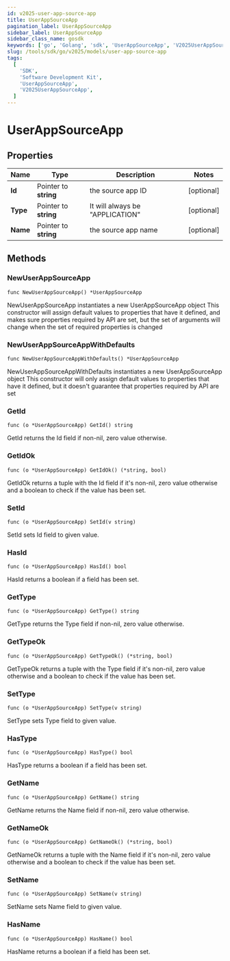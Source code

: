```yaml
---
id: v2025-user-app-source-app
title: UserAppSourceApp
pagination_label: UserAppSourceApp
sidebar_label: UserAppSourceApp
sidebar_class_name: gosdk
keywords: ['go', 'Golang', 'sdk', 'UserAppSourceApp', 'V2025UserAppSourceApp']
slug: /tools/sdk/go/v2025/models/user-app-source-app
tags:
  [
    'SDK',
    'Software Development Kit',
    'UserAppSourceApp',
    'V2025UserAppSourceApp',
  ]
---
```


# UserAppSourceApp

## Properties

| Name | Type | Description | Notes |
| --- | --- | --- | --- |
| **Id** | Pointer to **string** | the source app ID | [optional] |
| **Type** | Pointer to **string** | It will always be \"APPLICATION\" | [optional] |
| **Name** | Pointer to **string** | the source app name | [optional] |

## Methods

### NewUserAppSourceApp

`func NewUserAppSourceApp() *UserAppSourceApp`

NewUserAppSourceApp instantiates a new UserAppSourceApp object This constructor will assign default values to properties that have it defined, and makes sure properties required by API are set, but the set of arguments will change when the set of required properties is changed

### NewUserAppSourceAppWithDefaults

`func NewUserAppSourceAppWithDefaults() *UserAppSourceApp`

NewUserAppSourceAppWithDefaults instantiates a new UserAppSourceApp object This constructor will only assign default values to properties that have it defined, but it doesn't guarantee that properties required by API are set

### GetId

`func (o *UserAppSourceApp) GetId() string`

GetId returns the Id field if non-nil, zero value otherwise.

### GetIdOk

`func (o *UserAppSourceApp) GetIdOk() (*string, bool)`

GetIdOk returns a tuple with the Id field if it's non-nil, zero value otherwise and a boolean to check if the value has been set.

### SetId

`func (o *UserAppSourceApp) SetId(v string)`

SetId sets Id field to given value.

### HasId

`func (o *UserAppSourceApp) HasId() bool`

HasId returns a boolean if a field has been set.

### GetType

`func (o *UserAppSourceApp) GetType() string`

GetType returns the Type field if non-nil, zero value otherwise.

### GetTypeOk

`func (o *UserAppSourceApp) GetTypeOk() (*string, bool)`

GetTypeOk returns a tuple with the Type field if it's non-nil, zero value otherwise and a boolean to check if the value has been set.

### SetType

`func (o *UserAppSourceApp) SetType(v string)`

SetType sets Type field to given value.

### HasType

`func (o *UserAppSourceApp) HasType() bool`

HasType returns a boolean if a field has been set.

### GetName

`func (o *UserAppSourceApp) GetName() string`

GetName returns the Name field if non-nil, zero value otherwise.

### GetNameOk

`func (o *UserAppSourceApp) GetNameOk() (*string, bool)`

GetNameOk returns a tuple with the Name field if it's non-nil, zero value otherwise and a boolean to check if the value has been set.

### SetName

`func (o *UserAppSourceApp) SetName(v string)`

SetName sets Name field to given value.

### HasName

`func (o *UserAppSourceApp) HasName() bool`

HasName returns a boolean if a field has been set.

